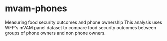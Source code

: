# mvam-phones
Measuring food security outcomes and phone ownership
This analysis uses WFP's mVAM panel dataset to compare food security outcomes between groups of phone owners and non phone owners.
